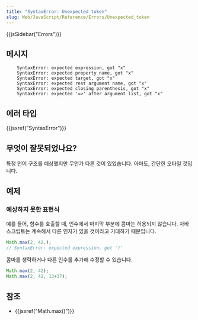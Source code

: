 ```yaml
---
title: "SyntaxError: Unexpected token"
slug: Web/JavaScript/Reference/Errors/Unexpected_token
---
```


{{jsSidebar("Errors")}}

## 메시지

```
    SyntaxError: expected expression, got "x"
    SyntaxError: expected property name, got "x"
    SyntaxError: expected target, got "x"
    SyntaxError: expected rest argument name, got "x"
    SyntaxError: expected closing parenthesis, got "x"
    SyntaxError: expected '=>' after argument list, got "x"
```

## 에러 타입

{{jsxref("SyntaxError")}}

## 무엇이 잘못되었나요?

특정 언어 구조를 예상했지만 무언가 다른 것이 있었습니다. 아마도, 간단한 오타일 것입니다.

## 예제

### 예상하지 못한 표현식

예를 들어, 함수를 호출할 때, 인수에서 마지막 부분에 콤마는 허용되지 않습니다. 자바스크립트는 계속해서 다른 인자가 있을 것이라고 기대하기 때문입니다.

```js example-bad
Math.max(2, 42,);
// SyntaxError: expected expression, got ')'
```

콤마를 생략하거나 다른 인수를 추가해 수정할 수 있습니다.

```js example-good
Math.max(2, 42);
Math.max(2, 42, 13+37);
```

## 참조

- {{jsxref("Math.max()")}}
